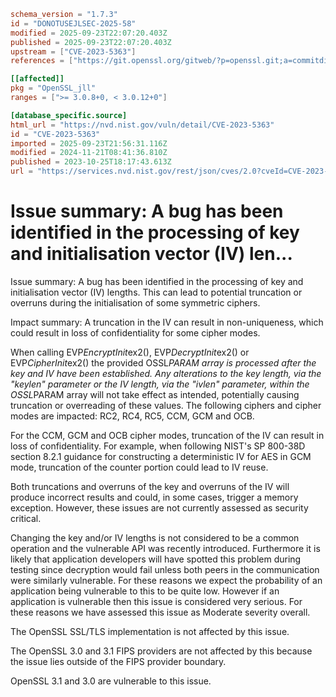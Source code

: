 ```toml
schema_version = "1.7.3"
id = "DONOTUSEJLSEC-2025-58"
modified = 2025-09-23T22:07:20.403Z
published = 2025-09-23T22:07:20.403Z
upstream = ["CVE-2023-5363"]
references = ["https://git.openssl.org/gitweb/?p=openssl.git;a=commitdiff;h=0df40630850fb2740e6be6890bb905d3fc623b2d", "https://git.openssl.org/gitweb/?p=openssl.git;a=commitdiff;h=5f69f5c65e483928c4b28ed16af6e5742929f1ee", "https://www.openssl.org/news/secadv/20231024.txt", "http://www.openwall.com/lists/oss-security/2023/10/24/1", "https://git.openssl.org/gitweb/?p=openssl.git;a=commitdiff;h=0df40630850fb2740e6be6890bb905d3fc623b2d", "https://git.openssl.org/gitweb/?p=openssl.git;a=commitdiff;h=5f69f5c65e483928c4b28ed16af6e5742929f1ee", "https://security.netapp.com/advisory/ntap-20231027-0010/", "https://security.netapp.com/advisory/ntap-20240201-0003/", "https://security.netapp.com/advisory/ntap-20240201-0004/", "https://www.debian.org/security/2023/dsa-5532", "https://www.openssl.org/news/secadv/20231024.txt"]

[[affected]]
pkg = "OpenSSL_jll"
ranges = [">= 3.0.8+0, < 3.0.12+0"]

[database_specific.source]
html_url = "https://nvd.nist.gov/vuln/detail/CVE-2023-5363"
id = "CVE-2023-5363"
imported = 2025-09-23T21:56:31.116Z
modified = 2024-11-21T08:41:36.810Z
published = 2023-10-25T18:17:43.613Z
url = "https://services.nvd.nist.gov/rest/json/cves/2.0?cveId=CVE-2023-5363"
```

# Issue summary: A bug has been identified in the processing of key and initialisation vector (IV) len...

Issue summary: A bug has been identified in the processing of key and initialisation vector (IV) lengths.  This can lead to potential truncation or overruns during the initialisation of some symmetric ciphers.

Impact summary: A truncation in the IV can result in non-uniqueness, which could result in loss of confidentiality for some cipher modes.

When calling EVP*EncryptInit*ex2(), EVP*DecryptInit*ex2() or EVP*CipherInit*ex2() the provided OSSL*PARAM array is processed after the key and IV have been established.  Any alterations to the key length, via the "keylen" parameter or the IV length, via the "ivlen" parameter, within the OSSL*PARAM array will not take effect as intended, potentially causing truncation or overreading of these values.  The following ciphers and cipher modes are impacted: RC2, RC4, RC5, CCM, GCM and OCB.

For the CCM, GCM and OCB cipher modes, truncation of the IV can result in loss of confidentiality.  For example, when following NIST's SP 800-38D section 8.2.1 guidance for constructing a deterministic IV for AES in GCM mode, truncation of the counter portion could lead to IV reuse.

Both truncations and overruns of the key and overruns of the IV will produce incorrect results and could, in some cases, trigger a memory exception.  However, these issues are not currently assessed as security critical.

Changing the key and/or IV lengths is not considered to be a common operation and the vulnerable API was recently introduced. Furthermore it is likely that application developers will have spotted this problem during testing since decryption would fail unless both peers in the communication were similarly vulnerable. For these reasons we expect the probability of an application being vulnerable to this to be quite low. However if an application is vulnerable then this issue is considered very serious. For these reasons we have assessed this issue as Moderate severity overall.

The OpenSSL SSL/TLS implementation is not affected by this issue.

The OpenSSL 3.0 and 3.1 FIPS providers are not affected by this because the issue lies outside of the FIPS provider boundary.

OpenSSL 3.1 and 3.0 are vulnerable to this issue.

